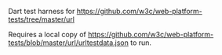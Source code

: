 Dart test harness for
https://github.com/w3c/web-platform-tests/tree/master/url

Requires a local copy of
https://github.com/w3c/web-platform-tests/blob/master/url/urltestdata.json
to run.
